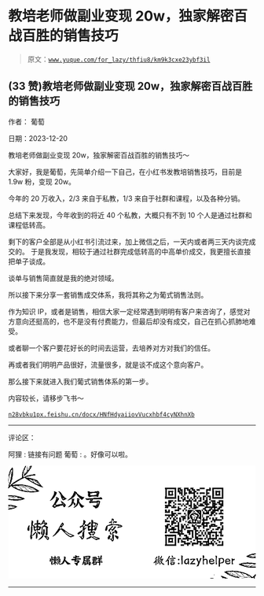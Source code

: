 # 教培老师做副业变现 20w，独家解密百战百胜的销售技巧

> 原文：[`www.yuque.com/for_lazy/thfiu8/km9k3cxe23ybf3il`](https://www.yuque.com/for_lazy/thfiu8/km9k3cxe23ybf3il)

## (33 赞)教培老师做副业变现 20w，独家解密百战百胜的销售技巧

作者： 葡萄

日期：2023-12-20

教培老师做副业变现 20w，独家解密百战百胜的销售技巧～

大家好，我是葡萄，先简单介绍一下自己，在小红书发教培销售技巧，目前是 1.9w 粉，变现 20w。

今年的 20 万收入，2/3 来自于私教，1/3 来自于社群和课程，以及各种分销。

总结下来发现，今年收到的将近 40 个私教，大概只有不到 10 个人是通过社群和课程低转高。

剩下的客户全部是从小红书引流过来，加上微信之后，一天内或者两三天内谈完成交的。
于是我发现，相较于通过社群完成低转高的中高单价成交，我更擅长直接把单子谈成。

谈单与销售简直就是我的绝对领域。

所以接下来分享一套销售成交体系，我将其称之为葡式销售法则。

作为知识 IP，或者是销售，相信大家一定经常遇到明明有客户来咨询了，感觉对方意向还挺高的，也不是没有付费能力，但最后却没有成交，自己在抓心抓肺地难受。

或者聊一个客户要花好长的时间去运营，去培养对方对我们的信任。

再或者我们明明产品很好，流量很多，就是谈不成这个意向客户。

那么接下来就进入我们葡式销售体系的第一步。

内容较长，请移步飞书～

[`n28vbku1px.feishu.cn/docx/HNfHdyaiiovVucxhbf4cyNXhnXb`](https://n28vbku1px.feishu.cn/docx/HNfHdyaiiovVucxhbf4cyNXhnXb)

* * *

评论区：

阿狸 : 链接有问题
葡萄 : 。好像可以啦。

![](img/21de372a77ea1f441c613f7316831ae1.png)

* * *